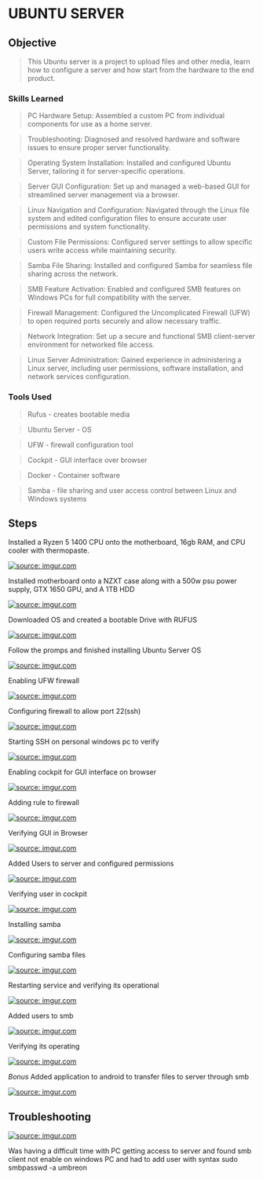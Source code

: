 # UBUNTU SERVER


## Objective

>This Ubuntu server is a project to upload files and other media, learn how to configure a server and how start from the hardware to the end product.

### Skills Learned

>PC Hardware Setup: Assembled a custom PC from individual components for use as a home server.

>Troubleshooting: Diagnosed and resolved hardware and software issues to ensure proper server functionality.

>Operating System Installation: Installed and configured Ubuntu Server, tailoring it for server-specific operations.

>Server GUI Configuration: Set up and managed a web-based GUI for streamlined server management via a browser.

>Linux Navigation and Configuration: Navigated through the Linux file system and edited configuration files to ensure accurate user permissions and system functionality.

>Custom File Permissions: Configured server settings to allow specific users write access while maintaining security.

>Samba File Sharing: Installed and configured Samba for seamless file sharing across the network.

>SMB Feature Activation: Enabled and configured SMB features on Windows PCs for full compatibility with the server.

>Firewall Management: Configured the Uncomplicated Firewall (UFW) to open required ports securely and allow necessary traffic.

>Network Integration: Set up a secure and functional SMB client-server environment for networked file access.

>Linux Server Administration: Gained experience in administering a Linux server, including user permissions, software installation, and network services configuration.

### Tools Used

>Rufus - creates bootable media

>Ubuntu Server - OS

>UFW - firewall configuration tool

>Cockpit - GUI interface over browser

>Docker - Container software

>Samba - file sharing and user access control between Linux and Windows systems

## Steps

Installed a Ryzen 5 1400 CPU onto the motherboard, 16gb RAM, and CPU cooler with thermopaste.


<a href="https://imgur.com/H1pFuOn"><img src="https://i.imgur.com/H1pFuOnl.jpg" title="source: imgur.com" /></a>

Installed motherboard onto a NZXT case along with a 500w psu power supply, GTX 1650 GPU, and A 1TB HDD 

<a href="https://imgur.com/JIzbnBs"><img src="https://i.imgur.com/JIzbnBsl.jpg" title="source: imgur.com" /></a>

Downloaded OS and created a bootable Drive with RUFUS

<a href="https://imgur.com/nOPptI2"><img src="https://i.imgur.com/nOPptI2l.png" title="source: imgur.com" /></a>

Follow the promps and finished installing Ubuntu Server OS

<a href="https://imgur.com/tRHvRQi"><img src="https://i.imgur.com/tRHvRQil.jpg" title="source: imgur.com" /></a>

Enabling UFW firewall 

<a href="https://imgur.com/IehzCBU"><img src="https://i.imgur.com/IehzCBUl.png" title="source: imgur.com" /></a>

Configuring firewall to allow port 22(ssh)

<a href="https://imgur.com/sHTmilw"><img src="https://i.imgur.com/sHTmilwl.png" title="source: imgur.com" /></a>

Starting SSH on personal windows pc to verify 

<a href="https://imgur.com/4vTgdfj"><img src="https://i.imgur.com/4vTgdfj.png" title="source: imgur.com" /></a>

Enabling cockpit for GUI interface on browser

<a href="https://imgur.com/SlSH8oU"><img src="https://i.imgur.com/SlSH8oUl.png" title="source: imgur.com" /></a>

Adding rule to firewall 

<a href="https://imgur.com/SrUztor"><img src="https://i.imgur.com/SrUztorl.png" title="source: imgur.com" /></a>

Verifying GUI in Browser 

<a href="https://imgur.com/Rt8V9sS"><img src="https://i.imgur.com/Rt8V9sSl.png" title="source: imgur.com" /></a>

Added Users to server and configured permissions

<a href="https://imgur.com/XvEDXEJ"><img src="https://i.imgur.com/XvEDXEJl.png" title="source: imgur.com" /></a>

Verifying user in cockpit

<a href="https://imgur.com/3I4Hb7n"><img src="https://i.imgur.com/3I4Hb7nl.png" title="source: imgur.com" /></a>

Installing samba

<a href="https://imgur.com/KvPiWTA"><img src="https://i.imgur.com/KvPiWTAl.png" title="source: imgur.com" /></a>

Configuring samba files

<a href="https://imgur.com/5IOELR0"><img src="https://i.imgur.com/5IOELR0l.png" title="source: imgur.com" /></a>

Restarting service and verifying its operational 

<a href="https://imgur.com/mPfBae7"><img src="https://i.imgur.com/mPfBae7l.png" title="source: imgur.com" /></a>

Added users to smb

<a href="https://imgur.com/qDR134O"><img src="https://i.imgur.com/qDR134Ol.png" title="source: imgur.com" /></a>

Verifying its operating 

<a href="https://imgur.com/Tmhatvs"><img src="https://i.imgur.com/Tmhatvsl.png" title="source: imgur.com" /></a>

*Bonus* Added application to android to transfer files to server through smb 

<a href="https://imgur.com/VRz7d3u"><img src="https://i.imgur.com/VRz7d3ul.jpg" title="source: imgur.com" /></a>



## Troubleshooting 

<a href="https://imgur.com/6lFz1Vj"><img src="https://i.imgur.com/6lFz1Vjl.png" title="source: imgur.com" /></a>


Was having a difficult time with PC getting access to server and found smb client not enable on windows PC and had to add user with 
syntax sudo smbpasswd -a umbreon
